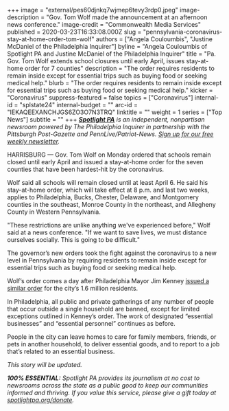 +++
image = "external/pes60djnkq7wjmep6tevy3rdp0.jpeg"
image-description = "Gov. Tom Wolf made the announcement at an afternoon news conference."
image-credit = "Commonwealth Media Services"
published = 2020-03-23T16:33:08.000Z
slug = "pennsylvania-coronavirus-stay-at-home-order-tom-wolf"
authors = ["Angela Couloumbis", "Justine McDaniel of the Philadelphia Inquirer"]
byline = "Angela Couloumbis of Spotlight PA and Justine McDaniel of the Philadelphia Inquirer"
title = "Pa. Gov. Tom Wolf extends school closures until early April, issues stay-at-home order for 7 counties"
description = "The order requires residents to remain inside except for essential trips such as buying food or seeking medical help."
blurb = "The order requires residents to remain inside except for essential trips such as buying food or seeking medical help."
kicker = "Coronavirus"
suppress-featured = false
topics = ["Coronavirus"]
internal-id = "splstate24"
internal-budget = ""
arc-id = "IEKAQEEXANCHJGS6ZO3O7N3TRQ"
linktitle = ""
weight = 1
series = ["Top News"]
subtitle = ""
+++
<a href="https://www.spotlightpa.org/"><i><b>Spotlight PA</b></i></a><i> is an independent, nonpartisan newsroom powered by The Philadelphia Inquirer in partnership with the Pittsburgh Post-Gazette and PennLive/Patriot-News. </i><a href="https://www.spotlightpa.org/newsletters"><i>Sign up for our free weekly newsletter</i></a><i>.</i>

HARRISBURG — Gov. Tom Wolf on Monday ordered that schools remain closed until early April and issued a stay-at-home order for the seven counties that have been hardest-hit by the coronavirus.

Wolf said all schools will remain closed until at least April 6. He said his stay-at-home order, which will take effect at 8 p.m. and last two weeks, applies to Philadelphia, Bucks, Chester, Delaware, and Montgomery counties in the southeast, Monroe County in the northeast, and Allegheny County in Western Pennsylvania.

"These restrictions are unlike anything we've experienced before," Wolf said at a news conference. "If we want to save lives, we must distance ourselves socially. This is going to be difficult."

The governor’s new orders took the fight against the coronavirus to a new level in Pennsylvania by requiring residents to remain inside except for essential trips such as buying food or seeking medical help.

<script src="https://www.spotlightpa.org/embed.js" async></script><div data-spl-embed-version="1" data-spl-src="https://www.spotlightpa.org/embeds/donate/"></div>

Wolf’s order comes a day after Philadelphia Mayor Jim Kenney <a href="https://www.inquirer.com/health/coronavirus/stay-at-home-order-kenney-covid-19-coronavirus-wolf-murphy-20200323.html" target=_blank>issued a similar order</a> for the city’s 1.6 million residents.

In Philadelphia, all public and private gatherings of any number of people that occur outside a single household are banned, except for limited exceptions outlined in Kenney’s order. The work of designated “essential businesses” and “essential personnel” continues as before.

People in the city can leave homes to care for family members, friends, or pets in another household, to deliver essential goods, and to report to a job that’s related to an essential business.

<i>This story will be updated.</i>

<i><b>100% ESSENTIAL:</b></i><i> Spotlight PA provides its journalism at no cost to newsrooms across the state as a public good to keep our communities informed and thriving. If you value this service, please give a gift today at </i><a href="https://www.spotlightpa.org/donate"><i>spotlightpa.org/donate</i></a><i>.</i>

<script src="https://www.spotlightpa.org/embed.js" async></script><div data-spl-embed-version="1" data-spl-src="https://www.spotlightpa.org/embeds/tips/?tip_text=Do%20you%20have%20a%20tip%20about%20%3Cb%3Ehow%20Pa.'s%20government%20is%20responding%20to%20the%20coronavirus%3C%2Fb%3E%3F%20Tell%20us."></div>
